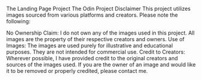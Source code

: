 The Landing Page Project
The Odin Project
Disclaimer
This project utilizes images sourced from various platforms and creators. Please note the following:

No Ownership Claim: I do not own any of the images used in this project. All images are the property of their respective creators and owners.
Use of Images: The images are used purely for illustrative and educational purposes. They are not intended for commercial use.
Credit to Creators: Wherever possible, I have provided credit to the original creators and sources of the images used. If you are the owner of an image and would like it to be removed or properly credited, please contact me.
